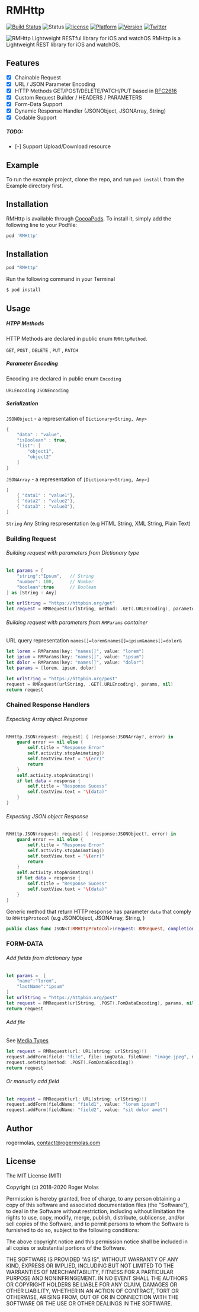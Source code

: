 # RMHttp

[![Build Status](https://travis-ci.org/rogermolas/RMHttp.svg?branch=master)](https://travis-ci.org/rogermolas/RMHttp)
![Status](https://img.shields.io/badge/status-active-brightgreen.svg?style=flat)
[![license](https://img.shields.io/github/license/mashape/apistatus.svg?maxAge=2592000)](https://github.com/rogermolas/RMHttp/blob/master/LICENSE)
[![Platform](https://img.shields.io/cocoapods/p/RMHttp.svg?style=flat)](https://cocoapods.org/pods/RMHttp)
[![Version](https://img.shields.io/cocoapods/v/RMHttp.svg?style=flat)](https://cocoapods.org/pods/RMHttp)
[![Twitter](https://img.shields.io/badge/twitter-roger__molas-yellowgreen.svg)](https://www.twitter.com/roger_molas)

![RMHttp Lightweight RESTful library for iOS and watchOS](https://raw.githubusercontent.com/rogermolas/RMHttp/master/Example/Demo/Assets.xcassets/RMHttp.imageset/RMHttp.png)
RMHttp is a Lightweight REST library for iOS and watchOS.

## Features

- [x]  Chainable Request
- [x]  URL / JSON  Parameter Encoding
- [x]  HTTP Methods GET/POST/DELETE/PATCH/PUT based in  [RFC2616](https://tools.ietf.org/html/rfc2616#section-5.1.1)
- [x]  Custom Request Builder / HEADERS / PARAMETERS
- [x]  Form-Data Support
- [x]  Dynamic Response Handler (JSONObject, JSONArray, String)
- [x] Codable Support
##### TODO:
- [-] Support Upload/Download resource


## Example

To run the example project, clone the repo, and run `pod install` from the Example directory first.

## Installation

RMHttp is available through [CocoaPods](https://cocoapods.org). To install
it, simply add the following line to your Podfile:

```ruby
pod 'RMHttp'
```

## Installation
```ruby
pod "RMHttp"
```

Run the following command in your Terminal
```bash
$ pod install
```

## Usage

##### HTPP Methods
HTTP Methods are declared in public enum `RMHttpMethod`.

`GET`, `POST` , `DELETE` , `PUT` , `PATCH`

##### Parameter Encoding
Encoding are declared in public enum `Encoding`

`URLEncoding`
`JSONEncoding`

##### Serialization
`JSONObject` - a representation of `Dictionary<String, Any>`
```swift
{
	"data" : "value",
	"isBoolean" : true,
	"list": [
		"object1",
		"object2"
	]
}
```

`JSONArray` - a representation of `[Dictionary<String, Any>]`

```swift
[
	{ "data1" : "value1"},
	{ "data2" : "value2"},
	{ "data3" : "value3"},
]
```

`String`
Any String respresentation (e.g HTML String, XML String, Plain Text)

### Building Request
###### Building request with parameters from Dictionary type
```swift
let params = [
	"string":"Ipsum",   // String
	"number": 100,      // Number
	"boolean":true      // Boolean
] as [String : Any]

let urlString = "https://httpbin.org/get"
let request = RMRequest(urlString, method: .GET(.URLEncoding), parameters: params, hearders: nil)
```

###### Building request with parameters from `RMParams` container
URL query representation `names[]=lorem&names[]=ipsum&names[]=dolor&`
```swift
let lorem = RMParams(key: "names[]", value: "lorem")
let ipsum = RMParams(key: "names[]", value: "ipsum")
let dolor = RMParams(key: "names[]", value: "dolor")
let params = [lorem, ipsum, dolor]

let urlString = "https://httpbin.org/post"
request = RMRequest(urlString, .GET(.URLEncoding), params, nil)
return request
```

### Chained Response Handlers
###### Expecting Array object Response
```swift
RMHttp.JSON(request: request) { (response:JSONArray?, error) in
	guard error == nil else {
		self.title = "Response Error"
		self.activity.stopAnimating()
		self.textView.text = "\(err)"
		return
	}
	self.activity.stopAnimating()
	if let data = response {
		self.title = "Response Sucess"
		self.textView.text = "\(data)"
	}
}
```

###### Expecting JSON object Response
```swift
RMHttp.JSON(request: request) { (response:JSONObject?, error) in
	guard error == nil else {
		self.title = "Response Error"
		self.activity.stopAnimating()
		self.textView.text = "\(err)"
		return
	}
	self.activity.stopAnimating()
	if let data = response {
		self.title = "Response Sucess"
		self.textView.text = "\(data)"
	}
}
```

Generic method that return HTTP response has parameter  `data`  that comply to `RMHttpProtocol` (e.g JSONObject, JSONArray,  String, )
```swift
public class func JSON<T:RMHttpProtocol>(request: RMRequest, completionHandler: @escaping Handler<T>)
```

### FORM-DATA

###### Add fields from dictionary type
```swift
let params =  [
	"name":"lorem", 
	"lastName":"ipsum"
]
let urlString = "https://httpbin.org/post"
let request = RMRequest(urlString, .POST(.FomDataEncoding), params, nil)
return request
```

###### Add file
See [Media Types](https://www.iana.org/assignments/media-types/media-types.xhtml)
```swift
let request = RMRequest(url: URL(string: urlString)!)
request.addForm(field: "file", file: imgData, fileName: "image.jpeg", mimeType: "image/jpeg")
request.setHttp(method: .POST(.FomDataEncoding))
return request
```

###### Or manually add field
```swift
let request = RMRequest(url: URL(string: urlString)!)
request.addForm(fieldName: "field1", value: "lorem ipsum")
request.addForm(fieldName: "field2", value: "sit dolor amet")
```
## Author

rogermolas, contact@rogermolas.com

## License


The MIT License (MIT)

Copyright (c) 2018-2020 Roger Molas

Permission is hereby granted, free of charge, to any person obtaining a copy of this software and associated documentation files (the "Software"), to deal in the Software without restriction, including without limitation the rights to use, copy, modify, merge, publish, distribute, sublicense, and/or sell copies of the Software, and to permit persons to whom the Software is furnished to do so, subject to the following conditions:

The above copyright notice and this permission notice shall be included in all copies or substantial portions of the Software.

THE SOFTWARE IS PROVIDED "AS IS", WITHOUT WARRANTY OF ANY KIND, EXPRESS OR IMPLIED, INCLUDING BUT NOT LIMITED TO THE WARRANTIES OF MERCHANTABILITY, FITNESS FOR A PARTICULAR PURPOSE AND NONINFRINGEMENT. IN NO EVENT SHALL THE AUTHORS OR COPYRIGHT HOLDERS BE LIABLE FOR ANY CLAIM, DAMAGES OR OTHER LIABILITY, WHETHER IN AN ACTION OF CONTRACT, TORT OR OTHERWISE, ARISING FROM, OUT OF OR IN CONNECTION WITH THE SOFTWARE OR THE USE OR OTHER DEALINGS IN THE SOFTWARE.
